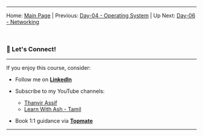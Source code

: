 


---

Home: [Main Page](/README.md) | Previous: [Day-04 - Operating System](/Day-04.md) | Up Next: [Day-06 - Networking](/Day-06.md)

<br>

### 🤝 Let's Connect!
---

If you enjoy this course, consider:
- Follow me on **[LinkedIn](https://www.linkedin.com/in/thanvir-assif-1b3435203/)**
- Subscribe to my YouTube channels:
        
    * [Thanvir Assif](https://www.youtube.com/@thanvirassif731) 
    * [Learn With Ash - Tamil](https://www.youtube.com/@learnwithashtamil7)

- Book 1:1 guidance via **[Topmate](https://topmate.io/thanvir_assif/)**

---